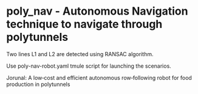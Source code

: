 # poly_nav - Autonomous Navigation technique to navigate through polytunnels

Two lines L1 and L2 are detected using RANSAC algorithm.

Use poly-nav-robot.yaml tmule script for launching the scenarios.


Jorunal:
A low‐cost and efficient autonomous row‐following robot for food production in polytunnels
